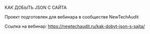КАК ДОБЫТЬ JSON С САЙТА

Проект подготовлен для вебинара в сообществе NewTechAudit

Ссылка на вебинар: https://newtechaudit.ru/kak-dobyt-json-s-sajta/
